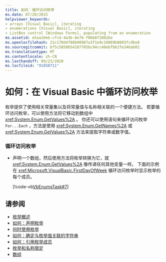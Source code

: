 ```yaml
---
title: 如何：循环访问枚举
ms.date: 07/20/2015
helpviewer_keywords:
- arrays [Visual Basic], iterating
- enumerations [Visual Basic], iterating
- ListBox control [Windows Forms], populating from an enumeration
ms.assetid: e5aa10eb-cfcd-4a3b-8e76-f06b8f2002be
ms.openlocfilehash: 21c170d4708b90987a3f1e9c18969b8803fcdbe0
ms.sourcegitcommit: bf5c5850654187705bc94cc40ebfb62fe346ab02
ms.translationtype: MT
ms.contentlocale: zh-CN
ms.lasthandoff: 09/23/2020
ms.locfileid: "91058711"
---
```

# <a name="how-to-iterate-through-an-enumeration-in-visual-basic"></a>如何：在 Visual Basic 中循环访问枚举

枚举提供了使用相关常量集以及将常量值与名称相关联的一个便捷方法。 若要循环访问枚举，可以使用方法将它移动到数组中 <xref:System.Enum.GetValues%2A> 。 你还可以使用语句来循环访问枚举 `For...Each` ，方法是使用 <xref:System.Enum.GetNames%2A> 或 <xref:System.Enum.GetValues%2A> 方法来提取字符串或数字值。  
  
### <a name="to-iterate-through-an-enumeration"></a>循环访问枚举  
  
- 声明一个数组，然后使用方法将枚举转换为它，就 <xref:System.Enum.GetValues%2A> 像传递任何其他变量一样。 下面的示例在 <xref:Microsoft.VisualBasic.FirstDayOfWeek> 循环访问枚举时显示枚举的每个成员。  
  
     [!code-vb[VbEnumsTask#7](~/samples/snippets/visualbasic/VS_Snippets_VBCSharp/VbEnumsTask/VB/Class2.vb#7)]  
  
## <a name="see-also"></a>请参阅

- [枚举概述](enumerations-overview.md)
- [如何：声明枚举](how-to-declare-enumerations.md)
- [何时使用枚举](when-to-use-an-enumeration.md)
- [如何：确定与枚举值关联的字符串](how-to-determine-the-string-associated-with-an-enumeration-value.md)
- [如何：引用枚举成员](how-to-refer-to-an-enumeration-member.md)
- [枚举和名称限定](enumerations-and-name-qualification.md)
- [数组](../arrays/index.md)
